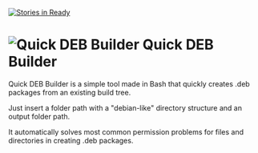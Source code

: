 [![Stories in Ready](https://badge.waffle.io/gustavosotnas/quick-deb-builder.png?label=ready&title=Ready)](https://waffle.io/gustavosotnas/quick-deb-builder)
# ![Quick DEB Builder](http://icons.iconarchive.com/icons/alecive/flatwoken/48/Apps-Package-Debian-icon.png) Quick DEB Builder
Quick DEB Builder is a simple tool made in Bash that quickly creates .deb packages from an existing build tree. 

Just insert a folder path with a "debian-like" directory structure and an output folder path. 


It automatically solves most common permission problems for files and directories in creating .deb packages.
